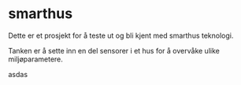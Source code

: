 # smarthus
Dette er et prosjekt for å teste ut og bli kjent med smarthus teknologi.

Tanken er å sette inn en del sensorer i et hus for å overvåke ulike miljøparametere.

asdas
